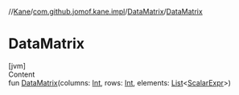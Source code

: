 //[Kane](../../index.md)/[com.github.jomof.kane.impl](../index.md)/[DataMatrix](index.md)/[DataMatrix](-data-matrix.md)



# DataMatrix  
[jvm]  
Content  
fun [DataMatrix](-data-matrix.md)(columns: [Int](https://kotlinlang.org/api/latest/jvm/stdlib/kotlin/-int/index.html), rows: [Int](https://kotlinlang.org/api/latest/jvm/stdlib/kotlin/-int/index.html), elements: [List](https://kotlinlang.org/api/latest/jvm/stdlib/kotlin.collections/-list/index.html)<[ScalarExpr](../-scalar-expr/index.md)>)  



